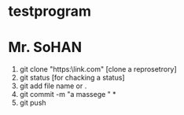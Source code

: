# testprogram
# Mr. SoHAN
1. git clone "https:\\link.com" [clone a reprosetrory]
2. git status [for chacking a status]
3. git add file name or .
4. git commit -m "a massege " *
5. git push 